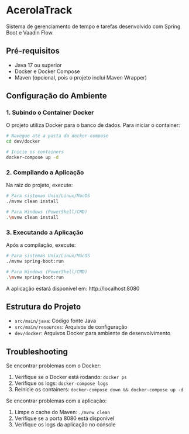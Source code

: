 # AcerolaTrack

Sistema de gerenciamento de tempo e tarefas desenvolvido com Spring Boot e Vaadin Flow.

## Pré-requisitos

- Java 17 ou superior
- Docker e Docker Compose
- Maven (opcional, pois o projeto inclui Maven Wrapper)

## Configuração do Ambiente

### 1. Subindo o Container Docker

O projeto utiliza Docker para o banco de dados. Para iniciar o container:

```bash
# Navegue até a pasta do docker-compose
cd dev/docker

# Inicie os containers
docker-compose up -d
```

### 2. Compilando a Aplicação

Na raiz do projeto, execute:

```bash
# Para sistemas Unix/Linux/MacOS
./mvnw clean install

# Para Windows (PowerShell/CMD)
.\mvnw clean install
```

### 3. Executando a Aplicação

Após a compilação, execute:

```bash
# Para sistemas Unix/Linux/MacOS
./mvnw spring-boot:run

# Para Windows (PowerShell/CMD)
.\mvnw spring-boot:run
```

A aplicação estará disponível em: http://localhost:8080

## Estrutura do Projeto

- `src/main/java`: Código fonte Java
- `src/main/resources`: Arquivos de configuração
- `dev/docker`: Arquivos Docker para ambiente de desenvolvimento

## Troubleshooting

Se encontrar problemas com o Docker:
1. Verifique se o Docker está rodando: `docker ps`
2. Verifique os logs: `docker-compose logs`
3. Reinicie os containers: `docker-compose down && docker-compose up -d`

Se encontrar problemas com a aplicação:
1. Limpe o cache do Maven: `./mvnw clean`
2. Verifique se a porta 8080 está disponível
3. Verifique os logs da aplicação no console
